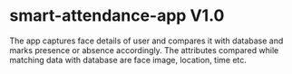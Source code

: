 # smart-attendance-app V1.0

The app captures face details of user and compares it with database and marks presence or absence accordingly. The attributes compared while matching data with database are face image, location, time etc.
